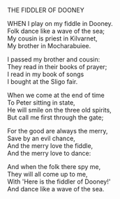THE FIDDLER OF DOONEY  
  
WHEN I play on my fiddle in Dooney.  
Folk dance like a wave of the sea;  
My cousin is priest in Kilvarnet,  
My brother in Mocharabuiee.  
  
I passed my brother and cousin:  
They read in their books of prayer;  
I read in my book of songs  
I bought at the Sligo fair.  
  
When we come at the end of time  
To Peter sitting in state,  
He will smile on the three old spirits,  
But call me first through the gate;  
  
For the good are always the merry,  
Save by an evil chance,  
And the merry love the fiddle,  
And the merry love to dance:  
  
And when the folk there spy me,  
They will all come up to me,  
With 'Here is the fiddler of Dooney!'  
And dance like a wave of the sea.  
